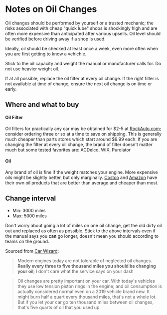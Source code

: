 # Notes on Oil Changes

Oil changes should be performed by yourself or a trusted mechanic; the risks associated with cheap "quick lube" shops is shockingly high and are often more expensive than anticipated after various upsells. Oil level should be verified before driving away if a shop is used.

Ideally, oil should be checked at least once a week, even more often when you are first getting to know a vehichle.

Stick to the oil capacity and weight the manual or manufacturer calls for. Do not use heavier weight oil.

If at all possible, replace the oil filter at every oil change. If the right filter is not available at time of change, ensure the next oil change is on time or early.

## Where and what to buy

#### Oil Filter
Oil filters for practically any car may be obtained for $2-5 at [RockAuto.com](http://rockauto.com); consider ordering three or so at a time to save on shipping. This is generally much cheaper than parts stores which start around $9.99 each.
If you are changing the filter at every oil change, the brand of filter doesn't matter much but some tested favorites are: ACDelco, WIX, Purolator


#### Oil
Any brand of oil is fine if the weight matches your engine. More expensive oils might be slightly better, but only marginally.
[Costco](https://www.costco.com/motor-oil.html) and [Amazon](https://www.amazon.com/s?k=amazonbasics+motor+oil) have their own oil products that are better than average and cheaper than most.

## Change interval
- Min: 3000 miles
- Max: 5000 miles

Don't worry about going a lot of miles on one oil change, get the old dirty oil out and replaced as often as possible. Stick to the above intervals even if the manual says you **can** go longer, doesn't mean you should according to teams on the ground.

Sourced from [Car Wizard](https://www.youtube.com/user/OmegaAutoService):

> Modern engines today are not tolerable of neglected oil changes. **Really every three to five thousand miles you should be changing your oil**; I don't care what the service says on your dash

> Oil changes are pretty important on your car. With today's vehicles they use low tension piston rings in the engine; and oil consumption is actually considered normal even on a 2019 vehicle brand new. It might burn half a quart every thousand miles, that's not a whole lot. But if you let your car go ten thousand miles between oil changes, that's five quarts of oil that you used up.
